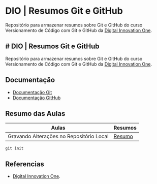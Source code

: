 # DIO | Resumos Git e GitHub

Repositório para armazenar resumos sobre Git e GitHub do curso Versionamento de Código com Git e GitHub da [Digital Innovation One](https://www.dio.me).

## # DIO | Resumos Git e GitHub

Repositório para armazenar resumos sobre Git e GitHub do curso Versionamento de Código com Git e GitHub da [Digital Innovation One](https://www.dio.me).

## Documentação

- [Documentação Git](https://git-scm.com/doc)
- [Documentação GitHub](https://docs.github.com/)

## Resumo das Aulas

| Aulas | Resumos |
| ------| ------- |
| Gravando Alterações no Repositório Local | [Resumo](https://web.dio.me/track/wex-end-end-engineering/course/versionamento-de-codigo-com-git-e-github/learning/599dd3dd-d189-474f-a55c-22f37b4472da?autoplay=1)

``` 
git init
```

## Referencias 
- [Digital Innovation One]().

